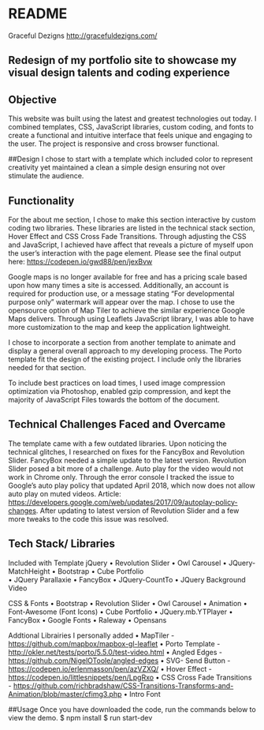 # README

Graceful Dezigns 
http://gracefuldezigns.com/

## Redesign of my portfolio site to showcase my visual design talents and coding experience 

## Objective
This website was built using the latest and greatest technologies out today. I combined templates, CSS, JavaScript libraries, custom coding, and fonts to create a functional and intuitive interface that feels unique and engaging to the user. The project is responsive and cross browser functional.
 
##Design I chose to start with a template which included color to represent creativity yet maintained a clean a simple design ensuring not over stimulate the audience.

## Functionality
For the about me section, I chose to make this section interactive by custom coding two libraries. These libraries are listed in the technical stack section, Hover Effect and CSS Cross Fade Transitions. Through adjusting the CSS and JavaScript, I achieved have affect that reveals a picture of myself upon the user’s interaction with the page element. Please see the final output here: https://codepen.io/gwd88/pen/jexBvw 

Google maps is no longer available for free and has a pricing scale based upon how many times a site is accessed. Additionally, an account is required for production use, or a message stating “For developmental purpose only” watermark will appear over the map. I chose to use the opensource option of Map Tiler to achieve the similar experience Google Maps delivers. Through using Leaflets JavaScript library, I was able to have more customization to the map and keep the application lightweight. 

I chose to incorporate a section from another template to animate and display a general overall approach to my developing process. The Porto template fit the design of the existing project. I include only the libraries needed for that section. 

To include best practices on load times, I used image compression optimization via Photoshop, enabled gzip compression, and kept the majority of JavaScript Files towards the bottom of the document. 

## Technical Challenges Faced and Overcame
The template came with a few outdated libraries. Upon noticing the technical glitches, I researched on fixes for the FancyBox and Revolution Slider.  FancyBox needed a simple update to the latest version. Revolution Slider posed a bit more of a challenge. Auto play for the video would not work in Chrome only. Through the error console I tracked the issue to Google’s auto play policy that updated April 2018, which now does not allow auto play on muted videos. Article: https://developers.google.com/web/updates/2017/09/autoplay-policy-changes. After updating to latest version of Revolution Slider and a few more tweaks to the code this issue was resolved. 

## Tech Stack/ Libraries
 
Included with Template
jQuery
•	Revolution Slider 
•	Owl Carousel
•	JQuery-MatchHeight
•	Bootstrap
•	Cube Portfolio  
•	JQuery Parallaxie
•	FancyBox 
•	JQuery-CountTo
•	JQuery Background Video

CSS & Fonts
•	Bootstrap
•	Revolution Slider
•	Owl Carousel
•	Animation
•	Font-Awesome (Font Icons)
•	Cube Portfolio
•	JQuery.mb.YTPlayer
•	FancyBox
•	Google Fonts
•	Raleway
•	Opensans

Addtional Librairies I personally added
•	MapTiler - https://github.com/mapbox/mapbox-gl-leaflet
•	Porto Template -  http://okler.net/tests/porto/5.5.0/test-video.html 
•	Angled Edges - https://github.com/NigelOToole/angled-edges 
•	SVG- Send Button - https://codepen.io/erlenmasson/pen/azVZXQ/ 
•	Hover Effect - https://codepen.io/littlesnippets/pen/LpgRxo
•	CSS Cross Fade Transitions - https://github.com/richbradshaw/CSS-Transitions-Transforms-and-Animation/blob/master/cfimg3.php 
•	Intro Font

##Usage
Once you have downloaded the code, run the commands below to view the demo.
$ npm install
$ run start-dev



